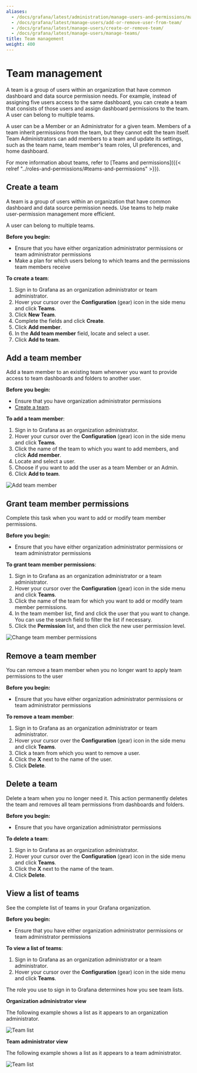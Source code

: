 ```yaml
---
aliases:
  - /docs/grafana/latest/administration/manage-users-and-permissions/manage-teams/
  - /docs/grafana/latest/manage-users/add-or-remove-user-from-team/
  - /docs/grafana/latest/manage-users/create-or-remove-team/
  - /docs/grafana/latest/manage-users/manage-teams/
title: Team management
weight: 400
---
```


# Team management

A team is a group of users within an organization that have common dashboard and data source permission needs. For example, instead of assigning five users access to the same dashboard, you can create a team that consists of those users and assign dashboard permissions to the team. A user can belong to multiple teams.

A user can be a Member or an Administrator for a given team. Members of a team inherit permissions from the team, but they cannot edit the team itself. Team Administrators can add members to a team and update its settings, such as the team name, team member's team roles, UI preferences, and home dashboard.

For more information about teams, refer to [Teams and permissions]({{< relref "../roles-and-permissions/#teams-and-permissions" >}}).

## Create a team

A team is a group of users within an organization that have common dashboard and data source permission needs. Use teams to help make user-permission management more efficient.

A user can belong to multiple teams.

**Before you begin:**

- Ensure that you have either organization administrator permissions or team administrator permissions
- Make a plan for which users belong to which teams and the permissions team members receive

**To create a team**:

1. Sign in to Grafana as an organization administrator or team administrator.
1. Hover your cursor over the **Configuration** (gear) icon in the side menu and click **Teams**.
1. Click **New Team**.
1. Complete the fields and click **Create**.
1. Click **Add member**.
1. In the **Add team member** field, locate and select a user.
1. Click **Add to team**.

## Add a team member

Add a team member to an existing team whenever you want to provide access to team dashboards and folders to another user.

**Before you begin:**

- Ensure that you have organization administrator permissions
- [Create a team](#create-a-team).

**To add a team member**:

1. Sign in to Grafana as an organization administrator.
1. Hover your cursor over the **Configuration** (gear) icon in the side menu and click **Teams**.
1. Click the name of the team to which you want to add members, and click **Add member**.
1. Locate and select a user.
1. Choose if you want to add the user as a team Member or an Admin.
1. Click **Add to team**.

![Add team member](/static/img/docs/manage-users/add-team-member-7-3.png)

## Grant team member permissions

Complete this task when you want to add or modify team member permissions.

**Before you begin:**

- Ensure that you have either organization administrator permissions or team administrator permissions

**To grant team member permissions**:

1. Sign in to Grafana as an organization administrator or a team administrator.
1. Hover your cursor over the **Configuration** (gear) icon in the side menu and click **Teams**.
1. Click the name of the team for which you want to add or modify team member permissions.
1. In the team member list, find and click the user that you want to change. You can use the search field to filter the list if necessary.
1. Click the **Permission** list, and then click the new user permission level.

![Change team member permissions](/static/img/docs/manage-users/change-team-permissions-7-3.png)

## Remove a team member

You can remove a team member when you no longer want to apply team permissions to the user

**Before you begin:**

- Ensure that you have either organization administrator permissions or team administrator permissions

**To remove a team member**:

1. Sign in to Grafana as an organization administrator or team administrator.
1. Hover your cursor over the **Configuration** (gear) icon in the side menu and click **Teams**.
1. Click a team from which you want to remove a user.
1. Click the **X** next to the name of the user.
1. Click **Delete**.

## Delete a team

Delete a team when you no longer need it. This action permanently deletes the team and removes all team permissions from dashboards and folders.

**Before you begin:**

- Ensure that you have organization administrator permissions

**To delete a team**:

1. Sign in to Grafana as an organization administrator.
1. Hover your cursor over the **Configuration** (gear) icon in the side menu and click **Teams**.
1. Click the **X** next to the name of the team.
1. Click **Delete**.

## View a list of teams

See the complete list of teams in your Grafana organization.

**Before you begin:**

- Ensure that you have either organization administrator permissions or team administrator permissions

**To view a list of teams**:

1. Sign in to Grafana as an organization administrator or a team administrator.
1. Hover your cursor over the **Configuration** (gear) icon in the side menu and click **Teams**.

The role you use to sign in to Grafana determines how you see team lists.

**Organization administrator view**

The following example shows a list as it appears to an organization administrator.

![Team list](/static/img/docs/manage-users/org-admin-team-list-7-3.png)

**Team administrator view**

The following example shows a list as it appears to a team administrator.

![Team list](/static/img/docs/manage-users/team-admin-team-list-7-3.png)
